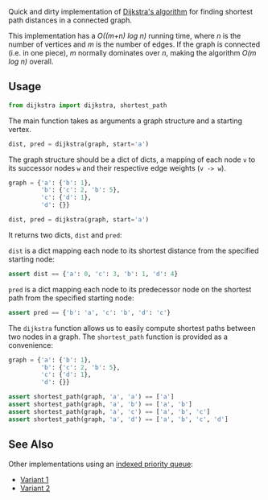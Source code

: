 Quick and dirty implementation of [Dijkstra's algorithm](http://en.wikipedia.org/wiki/Dijkstra's_algorithm) for finding shortest path distances in a connected graph.

This implementation has a *O((m+n) log n)* running time, where *n* is the number of
vertices and *m* is the number of edges. If the graph is connected (i.e. in one piece), *m* normally dominates over *n*, making the algorithm *O(m log n)* overall.

## Usage

```python
from dijkstra import dijkstra, shortest_path
```

The main function takes as arguments a graph structure and a starting vertex.  

```python
dist, pred = dijkstra(graph, start='a') 
```

The graph structure should be a dict of dicts, a mapping of each node `v` to its
successor nodes `w` and their respective edge weights (`v -> w`).


```python
graph = {'a': {'b': 1}, 
         'b': {'c': 2, 'b': 5}, 
         'c': {'d': 1},
         'd': {}}

dist, pred = dijkstra(graph, start='a') 
```

It returns two dicts, `dist` and `pred`:
    
`dist` is a dict mapping each node to its shortest distance from the specified starting node:

```python
assert dist == {'a': 0, 'c': 3, 'b': 1, 'd': 4}
```

`pred` is a dict mapping each node to its predecessor node on the shortest path from the specified starting node:

```python
assert pred == {'b': 'a', 'c': 'b', 'd': 'c'}
```

The `dijkstra` function allows us to easily compute shortest paths between two
nodes in a graph.  The `shortest_path` function is provided as a convenience:

```python
graph = {'a': {'b': 1}, 
         'b': {'c': 2, 'b': 5}, 
         'c': {'d': 1},
         'd': {}}

assert shortest_path(graph, 'a', 'a') == ['a']
assert shortest_path(graph, 'a', 'b') == ['a', 'b']
assert shortest_path(graph, 'a', 'c') == ['a', 'b', 'c']
assert shortest_path(graph, 'a', 'd') == ['a', 'b', 'c', 'd']
```


## See Also

Other implementations using an [indexed priority queue](https://github.com/nvictus/priority-queue-dictionary#what-is-an-indexed-priority-queue):

* [Variant 1](http://code.activestate.com/recipes/119466-dijkstras-algorithm-for-shortest-paths/)
* [Variant 2](https://github.com/nvictus/priority-queue-dictionary/blob/master/examples/dijkstra.py)
